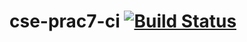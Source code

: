 # cse-prac7-ci   [![Build Status](https://travis-ci.com/martentamm/cse-prac7-ci.svg?branch=master)](https://travis-ci.com/martentamm/cse-prac7-ci)
